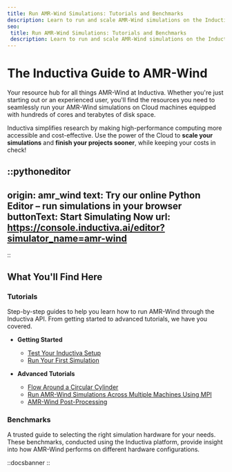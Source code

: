 ```yaml
---
title: Run AMR-Wind Simulations: Tutorials and Benchmarks
description: Learn to run and scale AMR-Wind simulations on the Inductiva.AI Cloud HPC platform. Explore tutorials and benchmarks to build efficient CFD workflows.
seo:
 title: Run AMR-Wind Simulations: Tutorials and Benchmarks
 description: Learn to run and scale AMR-Wind simulations on the Inductiva.AI Cloud HPC platform. Explore tutorials and benchmarks to build efficient CFD workflows.
---
```



# The Inductiva Guide to AMR-Wind
Your resource hub for all things AMR-Wind at Inductiva. Whether you're just starting out or an experienced user, you'll find the resources you need to seamlessly run your AMR-Wind simulations on Cloud machines equipped with hundreds of cores and terabytes of disk space.

Inductiva simplifies research by making high-performance computing more accessible and cost-effective. Use the power of the Cloud to **scale your simulations** and **finish your projects sooner**, while keeping your costs in check! 

::pythoneditor
---
origin: amr_wind
text: Try our online Python Editor – run simulations in your browser
buttonText: Start Simulating Now
url: https://console.inductiva.ai/editor?simulator_name=amr-wind
---
::


## What You'll Find Here


### Tutorials
Step-by-step guides to help you learn how to run AMR-Wind through the Inductiva API. From getting started to advanced tutorials, we have you covered.

* **Getting Started**
    - [Test Your Inductiva Setup](amr-wind/tutorials/setup-test)
    - [Run Your First Simulation](amr-wind/tutorials/quick-start)

* **Advanced Tutorials**
    - [Flow Around a Circular Cylinder](amr-wind/tutorials/run-flow-cylinder-case)
    - [Run AMR-Wind Simulations Across Multiple Machines Using MPI](amr-wind/tutorials/mpi-cluster-tutorial)
    - [AMR-Wind Post-Processing](amr-wind/visualization/yt-for-post-processing)

### Benchmarks
A trusted guide to selecting the right simulation hardware for your needs. These benchmarks, conducted using the Inductiva platform, provide insight into how AMR-Wind performs on different hardware configurations.

::docsbanner
::
